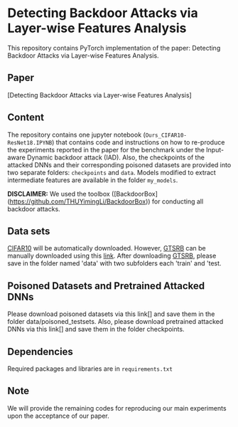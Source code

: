 # Detecting Backdoor Attacks via Layer-wise Features Analysis
This repository contains PyTorch implementation of the paper: Detecting Backdoor Attacks via Layer-wise Features Analysis.

## Paper 
[Detecting Backdoor Attacks via Layer-wise Features Analysis]

## Content
The repository contains one jupyter notebook (`Ours_CIFAR10-ResNet18.IPYNB`) that contains code and instructions on how to re-produce the experiments reported in the paper for the benchmark under the Input-aware Dynamic backdoor attack (IAD). 
Also, the checkpoints of the attacked DNNs and their corresponding poisoned datasets are provided into two separate folders: `checkpoints` and `data`.
Models modified to extract intermediate features are available in the folder `my_models`.

**DISCLAIMER:** We used the toolbox ([BackdoorBox] (https://github.com/THUYimingLi/BackdoorBox)) for conducting all backdoor attacks. 

## Data sets
[CIFAR10](https://www.cs.toronto.edu/~kriz/cifar.html) will be automatically downloaded.
However, [GTSRB](https://ieeexplore.ieee.org/document/6033395/) can be manually downloaded using this [link](https://www.kaggle.com/datasets/meowmeowmeowmeowmeow/gtsrb-german-traffic-sign/). 
After downloading [GTSRB](https://ieeexplore.ieee.org/document/6033395/), please save in the folder named 'data' with two subfolders each 'train' and 'test.


## Poisoned Datasets and Pretrained Attacked DNNs
Please download poisoned datasets via this link[] and save them in the folder data/poisoned_testsets.
Also, please download pretrained attacked DNNs via this link[] and save them in the folder checkpoints.
## Dependencies

Required packages and libraries are in `requirements.txt`


## Note
We will provide the remaining codes for reproducing our main experiments upon the acceptance of our paper.

